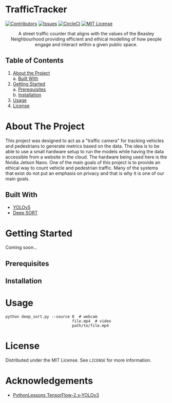 # TrafficTracker

[![Contributors][contributors-shield]][contributors-url]
[![Issues][issues-shield]][issues-url]
[![CircleCI][circleci-url]][circleci-shield]
[![MIT License][license-shield]][license-url]

<div align="center">A street traffic counter that aligns with the values of the Beasley Neighbourhood providing efficient and ethical modelling of how people engage and interact within a given public space.
</div>

## Table of Contents
1. [About the Project](#about-the-project)\
    a. [Built With](#built-with)
3. [Getting Started](#getting-started)\
    a. [Prerequisites](#prerequisites)\
    b. [Installation](#installation)
4. [Usage](#usage)
5. [License](#license)

# About The Project
This project was designed to act as a "traffic camera" for tracking vehicles and pedestrians to generate metrics based on the data.
The idea is to be able to use a small hardware setup to run the models while having the data accessible from a website in the cloud.
The hardware being used here is the Nvidia Jetson Nano.
One of the main goals of this project is to provide an ethical way to count vehicle and pedestrian traffic.
Many of the systems that exist do not put an emphasis on privacy and that is why it is one of our main goals.

## Built With
- [YOLOv5](https://github.com/ultralytics/yolov5)
- [Deep SORT](https://github.com/nwojke/deep_sort)

# Getting Started
Coming soon...
## Prerequisites
## Installation

# Usage
```
python deep_sort.py --source 0  # webcam
                             file.mp4  # video
                             path/to/file.mp4
```

# License
Distributed under the MIT License. See `LICENSE` for more information.

# Acknowledgements
- [PythonLessons TensorFlow-2.x-YOLOv3](https://github.com/pythonlessons/TensorFlow-2.x-YOLOv3)


[contributors-shield]: https://img.shields.io/github/contributors/McMasterAI/BNA-traffic-mapper.svg
[contributors-url]: https://github.com/McMasterAI/BNA-traffic-mapper/graphs/contributors
[issues-shield]: https://img.shields.io/github/issues/McMasterAI/BNA-traffic-mapper.svg
[issues-url]: https://github.com/McMasterAI/BNA-traffic-mapper/issues
[circleci-url]: https://circleci.com/gh/McMasterAI/BNA-traffic-mapper.svg?style=shield
[circleci-shield]: https://circleci.com/gh/McMasterAI/BNA-traffic-mapper
[license-shield]: https://img.shields.io/github/license/McMasterAI/BNA-traffic-mapper.svg
[license-url]: https://github.com/McMasterAI/BNA-traffic-mapper/blob/master/LICENSE.txt

